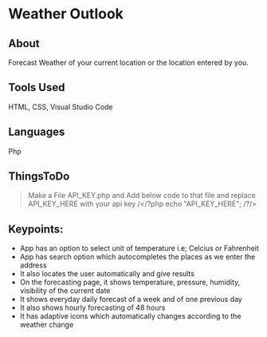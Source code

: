 # Weather Outlook

## About
Forecast Weather of your current location or the location entered by you.

## Tools Used
HTML, CSS, Visual Studio Code


## Languages
Php

## ThingsToDo
>Make a File API_KEY.php and Add below code to that file and replace API_KEY_HERE with your api key
    /</?php echo "API_KEY_HERE"; /?/>

## Keypoints:
* App has an option to select unit of temperature i.e; Celcius or Fahrenheit
* App has search option which autocompletes the places as we enter the address
* It also locates the user automatically and give results
* On the forecasting page, it shows temperature, pressure, humidity, visibility of the current date
* It shows everyday daily forecast of a week and of one previous day
* It also shows hourly forecasting of 48 hours
* It has adaptive icons which automatically changes according to the weather change

